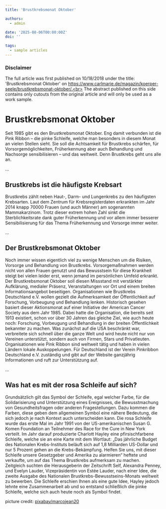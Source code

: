 ```yaml
---
title: 'Brustkrebsmonat Oktober'

authors:
  - admin

date: '2025-08-06T00:00:00Z'
doi: ''

tags:
  - sample articles
---
```


### Disclaimer
The full article was first published on 10/18/2018 under the title: 'Brustkrebsmonat Oktober' on https://www.carlmarie.de/magazin/koerper-seele/brustkrebsmonat-oktober/.<br>
The abstract published on this side contains only cutouts from the original article and will only be used as a work sample.

# Brustkrebsmonat Oktober

Seit 1985 gibt es den Brustkrebsmonat Oktober. Eng damit verbunden ist die Pink Ribbon – die pinke Schleife, welche man besonders in diesem Monat an vielen Stellen sieht. Sie soll die Achtsamkeit für Brustkrebs schärfen, für Vorsorgemöglichkeiten, Früherkennung aber auch Behandlung und Nachsorge sensibilisieren – und das weltweit. Denn Brustkrebs geht uns alle an.

...

## Brustkrebs ist die häufigste Krebsart

Brustkrebs zählt neben Haut-, Darm- und Lungenkrebs zu den häufigsten Krebsarten. Laut dem Zentrum für Krebsregisterdaten erkrankten im Jahr 2014 knapp 70000 Frauen (und auch Männer) am sogenannten Mammakarzinom. Trotz dieser extrem hohen Zahl sinkt die Sterblichkeitsrate dank guter Früherkennung und vor allem immer besserer Sensibilisierung für das Thema Früherkennung und Vorsorge immer weiter.

...

## Der Brustkrebsmonat Oktober

Noch immer wissen eigentlich viel zu wenige Menschen um die Risiken, Vorsorge und Behandlung von Brustkrebs. Vorsorgemaßnahmen werden nicht von allen Frauen genutzt und das Bewusstsein für diese Krankheit steigt bei vielen leider erst, wenn jemand im persönlichen Umfeld erkrankt. Der Brustkrebsmonat Oktober soll diesen Missstand mit verstärkter Aufklärung, medialer Präsenz, Veranstaltungen vor Ort und einem breiten Informationsangebot beseitigen.
Organisationen wie Brustkrebs Deutschland e.V. wollen gezielt die Aufmerksamkeit der Öffentlichkeit auf Forschung, Vorbeugung und Behandlung lenken.
Historisch gesehen basiert dieser Aktionsmonat auf einer Initiative der American Cancer Society aus dem Jahr 1985. Dabei hatte die Organisation, die bereits seit 1913 existiert, schon vor über 30 Jahren das gleiche Ziel, wie auch heute noch: Forschung, Vorbeugung und Behandlung in der breiten Öffentlichkeit bekannter zu machen.
Was zunächst auf die USA beschränkt war, verbreitete sich schnell über die ganze Welt und wird heute nicht nur von Vereinen unterstützt, sondern auch von Firmen, Stars und Privatleuten. Organisationen wie Pink Ribbon sind weltweit tätig und haben in vielen Ländern lokale Auskoppelungen. Für Deutschland ist der Verein Pinkribbon Deutschland e.V. zuständig und gibt auf der Website ganzjährig Informationen und ruft zur Unterstützung auf.

...

## Was hat es mit der rosa Schleife auf sich?

Grundsätzlich gilt das Symbol der Schleife, egal welcher Farbe, für die Solidarisierung und Unterstützung eines Ereignisses, die Bewusstmachung von Gesundheitsfragen oder anderen Fragestellungen. Dazu kommen die Farben, diese geben dem allgemeinen Symbol eine nähere Bedeutung, die sich jedoch je nach Kontext auch unterscheiden kann.
Die rosa Schleife wurde das erste Mal im Jahr 1991 von der US-amerikanischen Susan G. Komen Foundation an Teilnehmer des Race for the Cure in New York verteilt. Im Jahr darauf produzierte Charlott Hayley eine pfirsischfarbene Schleife, welche sie an eine Karte mit dem Wortlaut: „Das jährliche Budget des Nationalen Krebs-Instituts beläuft sich auf 1,8 Milliarden US-Dollar und nur 5 Prozent gehen an die Krebs-Bekämpfung. Helfen Sie uns, mit dieser Schleife unsere Gesetzgeber und Amerika zu alarmieren“ heftete und verkaufte, um auf das Thema Brustkrebs aufmerksam zu machen.
Zeitgleich suchten die Herausgeberin der Zeitschrift Self, Alexandra Penney, und Evelyn Lauder, Vizepräsidentin von Estée Lauder, nach einer Idee, die zweite Ausgabe des Nationalen Brustkrebs-Bewusstseins-Monats weltweit zu bewerben. Die Schleife erschien Ihnen als eine gute Idee, Hayley jedoch lehnte eine Zusammenarbeit ab und so entstand schließlich die pinke Schleife, welche sich auch heute noch als Symbol findet.

picture credit: [pixabay/marcojean20](https://pixabay.com/de/photos/brustkrebs-einheit-frauen-verhütung-6701684/)